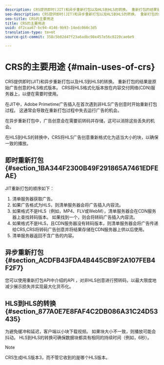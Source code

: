 ```yaml
---
description: CRS提供即时(JIT)和异步重新打包以及HLS到HLS的转换。 重新打包的结果是原始广告创意的HLS格式版本。 CRS将HLS格式化版本放在内容交付网络(CDN)服务器上，以便在需要时使用。
seo-description: CRS提供即时(JIT)和异步重新打包以及HLS到HLS的转换。 重新打包的结果是原始广告创意的HLS格式版本。 CRS将HLS格式化版本放在内容交付网络(CDN)服务器上，以便在需要时使用。
seo-title: CRS的主要用途
title: CRS的主要用途
uuid: df2caa67-bc94-4146-9b93-14edc060c3d5
translation-type: tm+mt
source-git-commit: 358c5b02d47f23a6adbc98e457e56c8220cae6e9

---
```



# CRS的主要用途 {#main-uses-of-crs}

CRS提供即时(JIT)和异步重新打包以及HLS到HLS的转换。 重新打包的结果是原始广告创意的HLS格式版本。 CRS将HLS格式化版本放在内容交付网络(CDN)服务器上，以便在需要时使用。

在JIT中，Adobe Primetime广告插入在首次遇到非HLS广告创意时开始重新打包过程。 这通常会导致在重新打包过程中失去运行广告的机会。

在异步重新打包中，广告创意会在需要前转码并存储，这可以消除这些丢失的机会。

在HLS到HLS的转换中，CRS将HLS广告创意重新格式化为适当大小的块，以确保一致的播放。

## 即时重新打包 {#section_1BA344F2300B49F291865A7461EDFEAE}

JIT重新打包的顺序如下：

1. 清单服务器获取广告。
1. 如果广告格式为HLS，则清单服务器会将广告插入内容流。
1. 如果格式不是HLS（例如，MP4、FLV或WebM），清单服务器会在CDN服务器上查找转码版本。 如果找到一个，则会将转码广告插入内容流。
1. 如果格式不是HLS，且CDN服务器没有转码版本，则清单服务器会将广告传递给CRS,CRS将转码广告创意并将结果存储在CDN服务器上供以后使用。
1. 清单服务器返回不含广告的内容。

## 异步重新打包 {#section_ACDFB43FDA4B445CB9F2A107FEB4F2F7}

您可以使用重新打包API中介绍的API [](../creative-repackaging-service/api-repackage.md) ，对非HLS创意进行预转码，以最大限度地减少展示损失并实现最大化货币化。

## HLS到HLS的转换 {#section_877A0E7E8FAF4C2DB086A31C24D53435}

为避免缓冲和延迟，客户端以小块下载视频。 如果块大小不一致，则播放可能会抖动。 HLS到HLS的转换可确保数据块都具有相同的持续时间（例如，6秒）。

>[!NOTE]
>
>CRS生成HLS版本3，而不管它收到的是哪个HLS版本。
